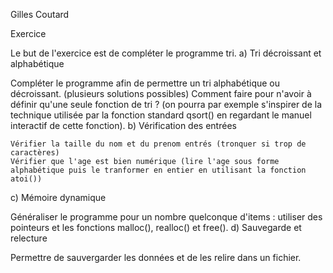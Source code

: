 Gilles Coutard

Exercice

Le but de l'exercice est de compléter le programme tri.
a) Tri décroissant et alphabétique

Compléter le programme afin de permettre un tri alphabétique ou décroissant. (plusieurs solutions possibles) Comment faire pour n'avoir à définir qu'une seule fonction de tri ? (on pourra par exemple s'inspirer de la technique utilisée par la fonction standard qsort() en regardant le manuel interactif de cette fonction).
b) Vérification des entrées

    Vérifier la taille du nom et du prenom entrés (tronquer si trop de caractères)
    Vérifier que l'age est bien numérique (lire l'age sous forme alphabétique puis le tranformer en entier en utilisant la fonction atoi()) 

c) Mémoire dynamique

Généraliser le programme pour un nombre quelconque d'items : utiliser des pointeurs et les fonctions malloc(), realloc() et free().
d) Sauvegarde et relecture

Permettre de sauvergarder les données et de les relire dans un fichier. 
